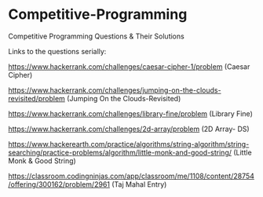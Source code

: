 # Competitive-Programming
Competitive Programming Questions &amp; Their Solutions

Links to the questions serially:
 
https://www.hackerrank.com/challenges/caesar-cipher-1/problem (Caesar Cipher)


https://www.hackerrank.com/challenges/jumping-on-the-clouds-revisited/problem (Jumping On the Clouds-Revisited) 


https://www.hackerrank.com/challenges/library-fine/problem (Library Fine)

https://www.hackerrank.com/challenges/2d-array/problem (2D Array- DS)

https://www.hackerearth.com/practice/algorithms/string-algorithm/string-searching/practice-problems/algorithm/little-monk-and-good-string/ (Little Monk & Good String)

https://classroom.codingninjas.com/app/classroom/me/1108/content/28754/offering/300162/problem/2961 (Taj Mahal Entry)
